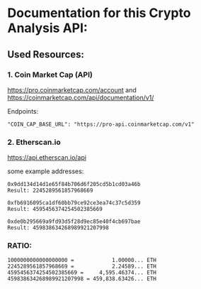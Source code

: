 # Documentation for this Crypto Analysis API:

## Used Resources:

### 1. Coin Market Cap (API)

https://pro.coinmarketcap.com/account
and
https://coinmarketcap.com/api/documentation/v1/

Endpoints:

```
"COIN_CAP_BASE_URL": "https://pro-api.coinmarketcap.com/v1"
```

### 2. Etherscan.io

https://api.etherscan.io/api

some example addresses:

```
0x9dd134d14d1e65f84b706d6f205cd5b1cd03a46b
Result: 2245289561857968669
```

```
0xfb6916095ca1df60bb79ce92ce3ea74c37c5d359
Result: 4595456374254502385669
```

```
0xde0b295669a9fd93d5f28d9ec85e40f4cb697bae
Result: 459838634268989921207998
```

### RATIO:

```
1000000000000000000 =            1.00000... ETH
2245289561857968669 =            2.24589... ETH
4595456374254502385669 =     4,595.46374... ETH
459838634268989921207998 = 459,838.63426... ETH
```

